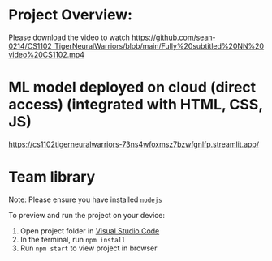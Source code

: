   # Project Overview:
  Please download the video to watch
  https://github.com/sean-0214/CS1102_TigerNeuralWarriors/blob/main/Fully%20subtitled%20NN%20video%20CS1102.mp4
  
  # ML model deployed on cloud (direct access) (integrated with HTML, CSS, JS) 
  https://cs1102tigerneuralwarriors-73ns4wfoxmsz7bzwfgnlfp.streamlit.app/

  # Team library

  Note: Please ensure you have installed <code><a href="https://nodejs.org/en/download/">nodejs</a></code>

  To preview and run the project on your device:
  1) Open project folder in <a href="https://code.visualstudio.com/download">Visual Studio Code</a>
  2) In the terminal, run `npm install`
  3) Run `npm start` to view project in browser
  

